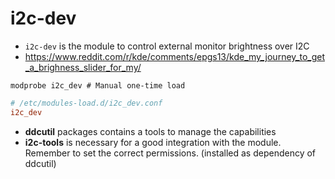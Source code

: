 # i2c-dev

- `i2c-dev` is the module to control external monitor brightness over I2C
- <https://www.reddit.com/r/kde/comments/epgs13/kde_my_journey_to_get_a_brighness_slider_for_my/>

```shell
modprobe i2c_dev # Manual one-time load
```

```conf
# /etc/modules-load.d/i2c_dev.conf
i2c_dev
```

- **ddcutil** packages contains a tools to manage the capabilities
- **i2c-tools** is necessary for a good integration with the module. Remember to set the correct permissions. (installed as dependency of ddcutil)

